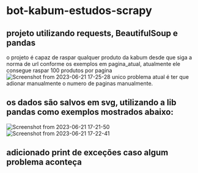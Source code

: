 # bot-kabum-estudos-scrapy

## projeto utilizando requests, BeautifulSoup e pandas
o projeto é capaz de raspar qualquer produto da kabum desde que siga a norma de url conforme os exemplos em pagina_atual, atualmente ele consegue raspar
100 produtos por pagina
![Screenshot from 2023-06-21 17-25-28](https://github.com/guilherme-se/bot-kabum-estudos-scrapy/assets/81692269/b288fbe8-9bb0-4fad-a9aa-2f7a5348a1df)
unico problema atual é ter que adionar manualmente o numero de paginas manualmente.

## os dados são salvos em svg, utilizando a lib pandas como exemplos mostrados abaixo:
![Screenshot from 2023-06-21 17-21-50](https://github.com/guilherme-se/bot-kabum-estudos-scrapy/assets/81692269/dad7fdd4-a593-4193-9751-e264a4e76efb)
![Screenshot from 2023-06-21 17-22-41](https://github.com/guilherme-se/bot-kabum-estudos-scrapy/assets/81692269/2f7f3bb4-6f77-4622-9a48-14c51202d96b)

## adicionado print de exceções caso algum problema aconteça
